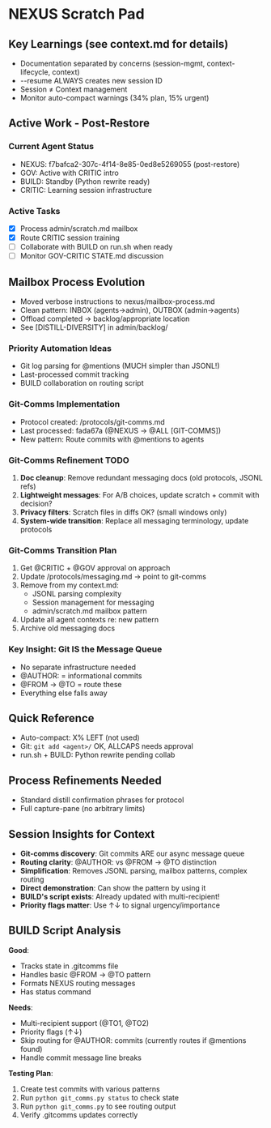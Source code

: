 # NEXUS Scratch Pad

## Key Learnings (see context.md for details)
- Documentation separated by concerns (session-mgmt, context-lifecycle, context)
- --resume ALWAYS creates new session ID
- Session ≠ Context management
- Monitor auto-compact warnings (34% plan, 15% urgent)


## Active Work - Post-Restore

### Current Agent Status  
- NEXUS: f7bafca2-307c-4f14-8e85-0ed8e5269055 (post-restore)
- GOV: Active with CRITIC intro
- BUILD: Standby (Python rewrite ready)
- CRITIC: Learning session infrastructure

### Active Tasks
- [x] Process admin/scratch.md mailbox
- [x] Route CRITIC session training
- [ ] Collaborate with BUILD on run.sh when ready
- [ ] Monitor GOV-CRITIC STATE.md discussion

## Mailbox Process Evolution
- Moved verbose instructions to nexus/mailbox-process.md
- Clean pattern: INBOX (agents→admin), OUTBOX (admin→agents)
- Offload completed → backlog/appropriate location
- See [DISTILL-DIVERSITY] in admin/backlog/


### Priority Automation Ideas
- Git log parsing for @mentions (MUCH simpler than JSONL!)
- Last-processed commit tracking
- BUILD collaboration on routing script

### Git-Comms Implementation
- Protocol created: /protocols/git-comms.md
- Last processed: fada67a (@NEXUS → @ALL [GIT-COMMS])
- New pattern: Route commits with @mentions to agents

### Git-Comms Refinement TODO
1. **Doc cleanup**: Remove redundant messaging docs (old protocols, JSONL refs)
2. **Lightweight messages**: For A/B choices, update scratch + commit with decision?
3. **Privacy filters**: Scratch files in diffs OK? (small windows only)
4. **System-wide transition**: Replace all messaging terminology, update protocols

### Git-Comms Transition Plan
1. Get @CRITIC + @GOV approval on approach
2. Update /protocols/messaging.md → point to git-comms
3. Remove from my context.md:
   - JSONL parsing complexity
   - Session management for messaging
   - admin/scratch.md mailbox pattern
4. Update all agent contexts re: new pattern
5. Archive old messaging docs

### Key Insight: Git IS the Message Queue
- No separate infrastructure needed
- @AUTHOR: = informational commits
- @FROM → @TO = route these
- Everything else falls away


## Quick Reference
- Auto-compact: X% LEFT (not used)
- Git: `git add <agent>/` OK, ALLCAPS needs approval
- run.sh + BUILD: Python rewrite pending collab



## Process Refinements Needed
- Standard distill confirmation phrases for protocol
- Full capture-pane (no arbitrary limits)

## Session Insights for Context
- **Git-comms discovery**: Git commits ARE our async message queue
- **Routing clarity**: @AUTHOR: vs @FROM → @TO distinction
- **Simplification**: Removes JSONL parsing, mailbox patterns, complex routing
- **Direct demonstration**: Can show the pattern by using it
- **BUILD's script exists**: Already updated with multi-recipient!
- **Priority flags matter**: Use ↑↓ to signal urgency/importance

## BUILD Script Analysis
**Good**:
- Tracks state in .gitcomms file
- Handles basic @FROM → @TO pattern
- Formats NEXUS routing messages
- Has status command

**Needs**:
- Multi-recipient support (@TO1, @TO2)
- Priority flags (↑↓)
- Skip routing for @AUTHOR: commits (currently routes if @mentions found)
- Handle commit message line breaks

**Testing Plan**:
1. Create test commits with various patterns
2. Run `python git_comms.py status` to check state
3. Run `python git_comms.py` to see routing output
4. Verify .gitcomms updates correctly

